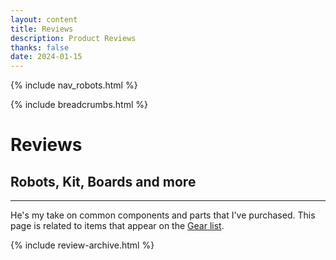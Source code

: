 ```yaml
---
layout: content
title: Reviews
description: Product Reviews
thanks: false
date: 2024-01-15
---
```


{% include nav_robots.html %}

{% include breadcrumbs.html %}

# Reviews

## Robots, Kit, Boards and more

---

He's my take on common components and parts that I've purchased. This page is related to items that appear on the [Gear list](/gear/).

<!-- {% include reviews_mini.html %} -->

{% include review-archive.html %}
